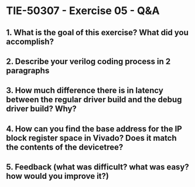 # TIE-50307 - Exercise 05 - Q&A

## 1. What is the goal of this exercise? What did you accomplish?

## 2. Describe your verilog coding process in 2 paragraphs

## 3. How much difference there is in latency between the regular driver build and the debug driver build? Why?

## 4. How can you find the base address for the IP block register space in Vivado? Does it match the contents of the devicetree?

## 5. Feedback (what was difficult? what was easy? how would you improve it?)
